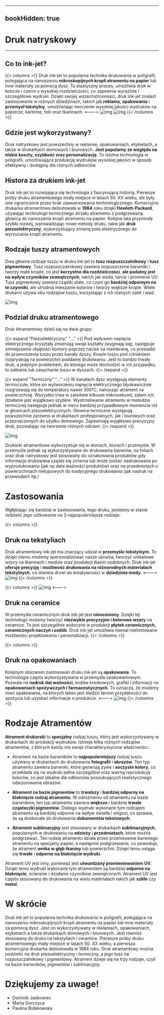 
---
bookHidden: true
---


# Druk natryskowy

---

## Co to ink-jet?

{{< columns >}}
Druk ink-jet to popularna technika drukowania w poligrafii, polegająca na nanoszeniu **mikroskopijnych kropli atramentu na papier** lub inne materiały za pomocą dysz. To elastyczny proces, umożliwia druk w kolorze i czerni o wysokiej rozdzielczości, co zapewnia wyraziste i szczegółowe wydruki. Dzięki swojej wszechstronności, druk ink-jet znalazł zastosowanie w różnych dziedzinach, takich jak **reklama**, **opakowania** i **przemysł tekstylny**, umożliwiając tworzenie wysokiej jakości wydruków na papierze, kartonie, folii oraz tkaninach. 
<--->
![img](https://media.discordapp.net/attachments/778940309362704395/1163522754889392128/pobrany_plik.jpg?ex=653fe201&is=652d6d01&hm=a63315ee20d4ad50ba3910ce6c52c360d238a5921b84e5090c130a92f1c2797a&=&width=200&height=203)
![img](https://media.discordapp.net/attachments/778940309362704395/1163522754008580239/main-qimg-3bf5e4241bc002c82a306c118bf5cce2.webp?ex=653fe201&is=652d6d01&hm=76fbf86c37e29baa0dee86b546e9bfd0627c953f61432342f68578ca0243fa44&=&width=307&height=144)
{{< /columns >}}

## Gdzie jest wykorzystwany?
Druk natryskowy jest powszechny w reklamie, opakowaniach, etykietach, a także w drukarkach domowych i biurowych. **Jest popularny ze względu na niskie koszty, szybkość oraz personalizację**. To istotna technologia w poligrafii, umożliwiająca produkcję wydruków wysokiej jakości w sposób efektywny i dostępny dla różnych odbiorców.

## Histora za drukiem ink-jet
Druk ink-jet to rozwijająca się technologia z fascynującą historią. Pierwsze próby druku atramentowego miały miejsce w latach 50. XX wieku, ale były one ograniczone przez brak zaawansowania technologicznego. Komercyjna drukarka atramentowa debiutowała w **1984** roku dzięki **Hewlett-Packard**, używając technologii termicznego strzału atramentu z podgrzewaną głowicą do nanoszenia kropli atramentu na papier. Kolejne lata przyniosły szybki rozwój, wprowadzając nowe metody druku, takie jak **druk piezoelektryczny**, wykorzystujący zmianę pola elektrycznego do wyrzucania kropli atramentu.

## Rodzaje tuszy atramentowych
Dwa główne rodzaje tuszu w druku ink-jet to **tusz rozpuszczalnikowy** i **tusz pigmentowy**. Tusz rozpuszczalnikowy zawiera rozpuszczone barwniki i tworzy małe krople, co jest **korzystne dla rozdzielczości**, **ale podatny jest na wpływ czynników zewnętrznych**, takich jak woda, tarcie i promienie UV. Tusz pigmentowy zawiera cząstki stałe, co czyni go **bardziej odpornym na te czynniki**, ale utrudnia mieszanie kolorów i tworzy większe krople. Wiele drukarni używa obu rodzajów tuszu, korzystając z ich różnych zalet i wad.

![Img](https://media.discordapp.net/attachments/918194961755820073/1163510686060650667/piezothermalgif.gif?ex=653fd6c4&is=652d61c4&hm=b95a39159001dca219c6143387163828317beaa98f6245255516db1864e2cd88&=&width=224&height=224)

## Podział druku atramentowego
Druk Atramentowy dzieli się na dwie grupy:

{{< expand "Piezoelektryczny" "..." >}}
Pod wpływem napięcia elektrycznego kryształy zmieniają swoje kształty (wyginają się), następuje zmniejszenie objętości komory poprzez nacisk na membranę, co prowadzi do przenoszenia tuszu przez kanały dyszy. Krople tuszu pod ciśnieniem rozpryskują na powierzchni poddanej drukowaniu. Jest to bardzo trwały druk, a jedynym problemem, do którego może dochodzić w ich przypadku, to zatkanie lub zasychanie tuszu w dyszach.
{{< /expand >}}

{{< expand "Termiczny" "..." >}}
 W kanałach dysz występują elementy termoczułe, które po wytworzeniu napięcia elektrycznego błyskawicznie rozgrzewają się do temperatury nawet 300°C, nanosząc atrament na powierzchnię. Wszystko trwa w zaledwie kilkuset mikrosekund, zatem ich działanie jest wyjątkowo szybkie. Wystrzeliwanie atramentu w metodzie termicznej następuje jednak w nieco bardziej przypadkowym momencie niż w głowicach piezoelektrycznych. Głowice termiczne występują powszechnie zarówno w drukarkach profesjonalnych, jak i biurowych oraz przeznaczonych do użytku domowego. Zapewniają wyjątkowo precyzyjny druk, pozwalając na tworzenie różnych odcieni.
{{< /expand >}}

![Img](https://media.discordapp.net/attachments/918194961755820073/1163510686622691590/piezothermal.png?ex=653fd6c4&is=652d61c4&hm=3cc17f80c37112157e93897285e88382affa8cee6464847229bd23defc1b60fc&=&width=499&height=143)

Drukarki atramentowe wykorzystuje się w domach, biurach i przemyśle. W przemyśle jednak są wykorzystywane do drukowania banerów, na foliach oraz druk natryskowy jest stosowany do oznakowania produktów gdy informacja drukowana często się zmienia lub może zostać nadrukowana po wyprodukowaniu  (jak np data ważności produktów) oraz na przedmiotach o powierzchniach nietypowych do tradycyjnego drukowania (jak nadruk na przewodach itp.)

# Zastosowania 

Wgłębiając się bardziej w zastosowania, tego druku, jesteśmy w stanie rodzielić jego użtkowanie na 3 najpopularniejsze rodzaje:

{{< columns >}}
## Druk na tekstyliach    
Druk atramentowy ink-jet ma znaczący udział w **przemyśle tekstylnym**. To dzięki niemu możemy spersonalizować nasze ubrania, tworzyć unikatowe wzory na tkaninach i modzie oraz produkcji tkanin ozdobnych. Druk ink-jet **oferuje precyzję** i **możliwość drukowania na różnorodnych materiałach tekstylnych**, co otwiera drzwi do kreatywności w **dziedzinie mody**.
<--->
![img](https://media.discordapp.net/attachments/778940309362704395/1163698034589319188/pol_pl_Koszulka-dziecieca-AMONG-US-Shhhhhhh-12462_3.jpg?ex=6540853f&is=652e103f&hm=30d97d9c57403c3dd620ce187c26920d79c0050c6e4a80619c78a027f068aad2&=&width=944&height=614)
{{< /columns >}}

{{< columns >}}
![img](https://media.discordapp.net/attachments/778940309362704395/1163698034870329344/kubek-what-the-shell-355-ml-designworks-ink-w-iext122528917.jpg?ex=6540853f&is=652e103f&hm=99d1a6658dd6b00ea3e41982a01ab3cc1c8239adc29b400df1be52ff3ed35762&=&width=314&height=314)
<--->
## Druk na ceramice
W przemyśle ceramicznym druk ink-jet jest **nieoceniony**. Dzięki tej technologii możemy tworzyć **niezwykle precyzyjne i kolorowe wzory** na ceramice. To jest szczególnie widoczne w produkcji **płytek ceramicznych, ceramicznych naczyń i ozdób**. Druk ink-jet umożliwia niemal nielimitowane możliwości projektowania i personalizacji.
{{< /columns >}}

{{< columns >}}
## Druk na opakowaniach
Kolejnym obszarem zastosowań druku ink-jet są **opakowania**. To technologia często wykorzystywana w przemyśle opakowaniowym. Pozwala na **nadruk dat ważności**, kodów kreskowych, grafiki i informacji na **opakowaniach spożywczych i farmaceutycznych**. To oznacza, że możemy mieć opakowania, na których łatwo jest śledzić termin przydatności do spożycia lub uzyskać informacje o produkcie.
<--->
![img](https://media.discordapp.net/attachments/778940309362704395/1163698009436069998/image.png?ex=65408539&is=652e1039&hm=6ff47c866aeebcbe67383a61f6495cd5ec4804c4b952cc0f80f45335f7bb49cc&=&width=749&height=422)
{{< /columns >}}

# Rodzaje Atramentów 

**Atrament drukarski** to **specjalny** rodzaj tuszu, który jest wykorzystywany w drukarkach do produkcji wydruków. Istnieje kilka różnych rodzajów atramentów, z których każdy ma swoje charakterystyczne właściwości.:

- Atrament na bazie barwników to **najpopularniejszy** rodzaj tuszu używany w drukarkach do drukowania **fotografii** i **obrazów**. Ten typ atramentu zawiera barwniki, które generują żywe i **soczyste kolory**, co przekłada się na wydruki pełne szczegółów oraz wierną reprodukcję kolorów, co jest idealne dla odbiorców poszukujących realistycznego odwzorowania obrazów.

- **Atrament na bazie pigmentów** to **trwalszy** i **bardziej odporny na blaknięcie rodzaj atramentu**. W odróżnieniu od atramentu na bazie barwników, ten typ atramentu zawiera **większe** i bardziej **trwałe cząsteczki pigmentów**. Dlatego wydruki wykonane tym rodzajem atramentu są bardziej odporne na wpływ światła i wilgoci, co sprawia, że są doskonałe do drukowania **dokumentów tekstowych**.

- **Atrament sublimacyjny** jest stosowany w drukarkach **sublimacyjnych**, popularnych w drukowaniu na **odzieży** i **przedmiotach**, które można podgrzewać. Ten rodzaj atramentu działa przez przeniesienie barwnego atramentu na specjalny papier, a następnie podgrzewanie, co powoduje, że atrament **wnika w głąb tkaniny** lub powierzchni. Dzięki temu osiąga się **trwałe** i **odporne na blaknięcie wydruki**.

Atrament UV jest inny, ponieważ jest **utwardzany promieniowaniem UV**. Dzięki temu wydruki wykonane tym atramentem są bardziej **odporne na blaknięcie**, ścieranie i działanie czynników zewnętrznych. Atrament UV jest często stosowany do drukowania na wielu materiałach takich jak **szkło** czy **metal**.


# W skrócie

Druk ink-jet to popularna technika drukowania w poligrafii, polegająca na nanoszeniu mikroskopijnych kropli atramentu na papier lub inne materiały za pomocą dysz. Jest on wykorzystywany w reklamach, opakowaniach, etykietach a także drukarkach domowych i biurowych. Jest również stosowany do druku na tekstyliach i ceramice. Pierwsze próby druku atramentowego miały miejsce w latach 50. XX wieku, a pierwsza komercyjna drukarka debiutowała w 1984 roku. Druk atramentowy można podzielić na druk piezoelektryczny i termiczny, a jego tusz na rozpuszczalnikowy i pigmentowy. Atrament dzieje się na trzy rodzaje, czyli na bazie barwników, pigmentów i sublimacyjny.

# Dziękujemy za uwage!
- Dominik Jaśkowiec
- Marta Gorczyca
- Paulina Bułakowska